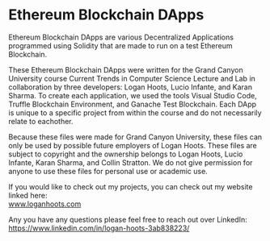 # Ethereum Blockchain DApps #

Ethereum Blockchain DApps are various Decentralized Applications programmed using Solidity that are made to run on a test Ethereum Blockchain.

These Ethereum Blockchain DApps were written for the Grand Canyon University course Current Trends in Computer Science Lecture and Lab in collaboration by three developers: Logan Hoots, Lucio Infante, and Karan Sharma. To create each application, we used the tools Visual Studio Code, Truffle Blockchain Environment, and Ganache Test Blockchain. Each DApp is unique to a specific project from within the course and do not necessarily relate to eachother.

Because these files were made for Grand Canyon University, these files can only be used by possible future employers of Logan Hoots. These files are subject to copyright and the ownership belongs to Logan Hoots, Lucio Infante, Karan Sharma, and Collin Stratton. We do not give permission for anyone to use these files for personal use or academic use.

If you would like to check out my projects, you can check out my website linked here:\
 www.loganhoots.com

Any you have any questions please feel free to reach out over LinkedIn:\
  https://www.linkedin.com/in/logan-hoots-3ab838223/
